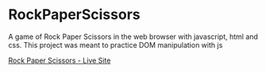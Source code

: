 <h1>RockPaperScissors</h1>
<p>
  A game of Rock Paper Scissors in the web browser with javascript, html and css.
  This project was meant to practice DOM manipulation with js
</p>
<a href="https://shanmehr.github.io/RockPaperScissors/index.html">Rock Paper Scissors - Live Site</a>
